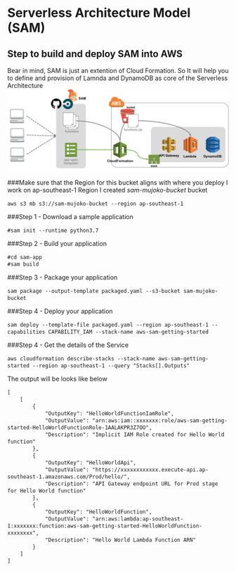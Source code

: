 # Serverless Architecture Model (SAM)
## Step to build and deploy SAM into AWS
Bear in mind, SAM is just an extention of Cloud Formation. So It will help you to define and provision of Lamnda and DynamoDB as core of the Serverless Architecture
![See the SAM](SAM.png)


###Make sure that the Region for this bucket aligns with where you deploy
I work on ap-southeast-1 Region
I created *sam-mujoko-bucket* bucket
```
aws s3 mb s3://sam-mujoko-bucket --region ap-southeast-1
```
###Step 1 - Download a sample application
```
#sam init --runtime python3.7
```
###Step 2 - Build your application
```
#cd sam-app
#sam build
```
###Step 3 - Package your application
```
sam package --output-template packaged.yaml --s3-bucket sam-mujoko-bucket
```
###Step 4 - Deploy your application
```
sam deploy --template-file packaged.yaml --region ap-southeast-1 --capabilities CAPABILITY_IAM --stack-name aws-sam-getting-started
```
###Step 4 - Get the details of the Service
```
aws cloudformation describe-stacks --stack-name aws-sam-getting-started --region ap-southeast-1 --query "Stacks[].Outputs"
```
The output will be looks like below
```
[
    [
        {
            "OutputKey": "HelloWorldFunctionIamRole",
            "OutputValue": "arn:aws:iam::xxxxxxx:role/aws-sam-getting-started-HelloWorldFunctionRole-1AALAKPR3Z7OO",
            "Description": "Implicit IAM Role created for Hello World function"
        },
        {
            "OutputKey": "HelloWorldApi",
            "OutputValue": "https://xxxxxxxxxxxx.execute-api.ap-southeast-1.amazonaws.com/Prod/hello/",
            "Description": "API Gateway endpoint URL for Prod stage for Hello World function"
        },
        {
            "OutputKey": "HelloWorldFunction",
            "OutputValue": "arn:aws:lambda:ap-southeast-1:xxxxxxx:function:aws-sam-getting-started-HelloWorldFunction-xxxxxxxx",
            "Description": "Hello World Lambda Function ARN"
        }
    ]
]
```
